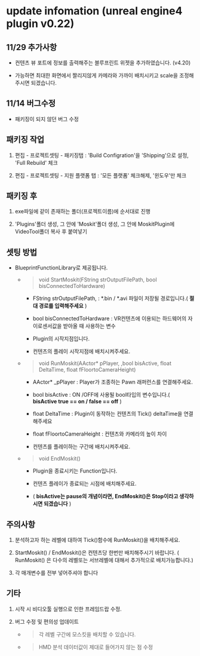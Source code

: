﻿# update infomation (unreal engine4 plugin v0.22)

## 11/29 추가사항

- 컨텐츠 뷰 포트에 정보를 출력해주는 블루프린트 위젯을 추가하였습니다. (v4.20)

- 가능하면 최대한 화면에서 짤리지않게 카메라와 가까이 배치시키고 scale을 조정해주시면 되겠습니다.

## 11/14 버그수정

- 패키징이 되지 않던 버그 수정

## 패키징 작업

1. 편집 - 프로젝트셋팅 - 패키징탭 : 'Build Configration'을 'Shipping'으로 설정, 'Full Rebuild' 체크

2. 편집 - 프로젝트셋팅 - 지원 플랫폼 탭 : '모든 플랫폼' 체크해제, '윈도우'만 체크

## 패키징 후

1. exe파일에 같이 존재하는 폴더(프로젝트이름)에 순서대로 진행

2. 'Plugins'폴더 생성, 그 안에 'Moskit'폴더 생성, 그 안에 MoskitPlugin에 VideoTool폴더 복사 후 붙여넣기

## 셋팅 방법

- BlueprintFunctionLibrary로 제공됩니다.
		
	* > void StartMoskit(FString strOutputFilePath, bool bisConnectedToHardware)

		* FString strOutputFilePath, : *.bin / *.avi 파일이 저장될 경로입니다.( **절대 경로를 입력해주세요** )

		* bool bisConnectedToHardware : VR컨텐츠에 이용되는 하드웨어의 자이로센서값을 받아올 때 사용하는 변수

		* Plugin의 시작지점입니다. 		

		* 컨텐츠의 플레이 시작지점에 배치시켜주세요.


	* > void RunMoskit(AActor* pPlayer, ,bool bisActive, float DeltaTime, float fFloortoCameraHeight)

		* AActor* _pPlayer : Player가 조종하는 Pawn 래퍼런스를 연결해주세요.

		* bool bisActive  : ON /OFF에 사용될 bool타입의 변수입니다.( **bisActive  true == on / false == off** )

		* float DeltaTime : Plugin이 동작하는 컨텐츠의 Tick() deltaTime을 연결해주세요

		* float  fFloortoCameraHeight : 컨텐츠와 카메라의 높이 차이

		* 컨텐츠를 플레이하는 구간에 배치시켜주세요.

	
	* > void EndMoskit()

		* Plugin을 종료시키는 Function입니다.	

		* 컨텐츠 플레이가 종료되는 시점에 배치해주세요.

		* ( **bisActive는 pause의 개념이라면, EndMoskit()은 Stop이라고 생각하시면 되겠습니다** )

## 주의사항
1. 분석하고자 하는 레벨에 대하여 Tick()함수에 RunMoskit()을 배치해주세요.

2. StartMoskit() / EndMoskit()은 컨텐츠당 한번만 배치해주시기 바랍니다. 
( RunMoskit() 은 다수의 레벨또는 서브레벨에 대해서 추가적으로 배치가능합니다.)

3. 각 매개변수를 전부 넣어주셔야 합니다


## 기타

1. 시작 시 비디오툴 실행으로 인한 프레임드랍 수정.

2. 버그 수정 및 편의성 업데이트

	* > 각 레벨 구간에 모스킷을 배치할 수 있습니다.
	 
	* > HMD 분석 데이터값이 제대로 들어가지 않는 점 수정
